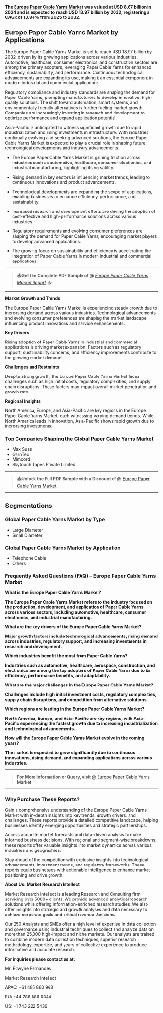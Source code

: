 <p><strong>The <a href="https://www.marketresearchintellect.com/download-sample/?rid=938989&amp;utm_source=Pulse-April-Europe&amp;utm_medium=852">Europe Paper Cable Yarns Market</a> was valued at USD 8.67 billion in 2024 and is expected to reach USD 18.97 billion by 2032, registering a CAGR of 13.94% from 2025 to 2032.</strong></p><h2>Europe Paper Cable Yarns Market by Applications&nbsp;</h2><p><p>The Europe Paper Cable Yarns Market is set to reach USD 18.97 billion by 2032, driven by its growing applications across various industries. Automotive, healthcare, consumer electronics, and construction sectors are among the primary adopters, leveraging Paper Cable Yarns for enhanced efficiency, sustainability, and performance. Continuous technological advancements are expanding its use, making it an essential component in modern industrial and commercial applications.</p><p>Regulatory compliance and industry standards are shaping the demand for Paper Cable Yarns, prompting manufacturers to develop innovative, high-quality solutions. The shift toward automation, smart systems, and environmentally friendly alternatives is further fueling market growth. Companies are increasingly investing in research and development to optimize performance and expand application potential.</p><p>Asia-Pacific is anticipated to witness significant growth due to rapid industrialization and rising investments in infrastructure. With industries continually evolving and seeking advanced solutions, the Europe Paper Cable Yarns Market is expected to play a crucial role in shaping future technological developments and industry advancements.</p></p><ul><li><p>The Europe Paper Cable Yarns Market is gaining traction across industries such as automotive, healthcare, consumer electronics, and industrial manufacturing, highlighting its versatility.</p></li><li><p>Rising demand in key sectors is influencing market trends, leading to continuous innovations and product advancements.</p></li><li><p>Technological developments are expanding the scope of applications, enabling businesses to enhance efficiency, performance, and sustainability.</p></li><li><p>Increased research and development efforts are driving the adoption of cost-effective and high-performance solutions across various industries.</p></li><li><p>Regulatory requirements and evolving consumer preferences are shaping the demand for Paper Cable Yarns, encouraging market players to develop advanced applications.</p></li><li><p>The growing focus on sustainability and efficiency is accelerating the integration of Paper Cable Yarns in modern industrial and commercial applications.</p></li></ul><hr /><blockquote><p><strong><span class="font-[700]">📥Get the Complete PDF Sample of @ </span></strong><em><span class="font-[700]"><a href="https://www.marketresearchintellect.com/download-sample/?rid=938989&amp;utm_source=Pulse-April-Europe&amp;utm_medium=852" target="_blank" data-tracking-control-name="article-ssr-frontend-pulse_little-text-block" data-tracking-will-navigate="" data-test-link="">Europe Paper Cable Yarns Market Report</a>&nbsp;📥</span></em></p></blockquote><hr /><p class="" data-start="77" data-end="360"><strong data-start="77" data-end="105">Market Growth and Trends</strong></p><p class="" data-start="77" data-end="360">The Europe Paper Cable Yarns Market is experiencing steady growth due to increasing demand across various industries. Technological advancements and evolving consumer preferences are shaping the market landscape, influencing product innovations and service enhancements.</p><p class="" data-start="362" data-end="606"><strong data-start="362" data-end="377">Key Drivers</strong></p><p class="" data-start="362" data-end="606">Rising adoption of Paper Cable Yarns in industrial and commercial applications is driving market expansion. Factors such as regulatory support, sustainability concerns, and efficiency improvements contribute to the growing market demand.</p><p class="" data-start="608" data-end="849"><strong data-start="608" data-end="637">Challenges and Restraints</strong></p><p class="" data-start="608" data-end="849">Despite strong growth, the Europe Paper Cable Yarns Market faces challenges such as high initial costs, regulatory complexities, and supply chain disruptions. These factors may impact overall market penetration and growth rate.</p><p class="" data-start="851" data-end="1095"><strong data-start="851" data-end="872">Regional Insights</strong></p><p class="" data-start="851" data-end="1095">North America, Europe, and Asia-Pacific are key regions in the Europe Paper Cable Yarns Market, each witnessing varying demand trends. While North America leads in innovation, Asia-Pacific shows rapid growth due to increasing investments.</p><p><h3>Top Companies Shaping the Global Paper Cable Yarns Market </h3><ul><li>Max Suss</li><li>GarnTec</li><li>Mimcord</li><li>Skytouch Tapes Private Limited</li></ul></p><hr /><blockquote><p><strong>📥Unlock the Full PDF Sample with a Discount of @</strong> <a href="https://www.marketresearchintellect.com/ask-for-discount/?rid=938989&amp;utm_source=Pulse-April-Europe&amp;utm_medium=852">Europe Paper Cable Yarns Market</a></p></blockquote><hr /><p><h2>Segmentations</h2><h3>Global Paper Cable Yarns Market by Type</h3><ul><li>Large Diameter</li><li>Small Diameter</li></ul><h3>Global Paper Cable Yarns Market by Application</h3><ul><li>Telephone Cable</li><li>Others</li></ul></p><h3><strong>Frequently Asked Questions (FAQ) &ndash; Europe Paper Cable Yarns Market</strong></h3><p><strong>What is the Europe Paper Cable Yarns Market?</strong></p><p><strong>The Europe Paper Cable Yarns Market refers to the industry focused on the production, development, and application of Paper Cable Yarns across various sectors, including automotive, healthcare, consumer electronics, and industrial manufacturing.</strong></p><p><strong>What are the key drivers of the Europe Paper Cable Yarns Market?</strong></p><p><strong>Major growth factors include technological advancements, rising demand across industries, regulatory support, and increasing investments in research and development.</strong></p><p><strong>Which industries benefit the most from Paper Cable Yarns?</strong></p><p><strong>Industries such as automotive, healthcare, aerospace, construction, and electronics are among the top adopters of Paper Cable Yarns due to its efficiency, performance benefits, and adaptability.</strong></p><p><strong>What are the major challenges in the Europe Paper Cable Yarns Market?</strong></p><p><strong>Challenges include high initial investment costs, regulatory complexities, supply chain disruptions, and competition from alternative solutions.</strong></p><p><strong>Which regions are leading in the Europe Paper Cable Yarns Market?</strong></p><p><strong>North America, Europe, and Asia-Pacific are key regions, with Asia-Pacific experiencing the fastest growth due to increasing industrialization and technological advancements.</strong></p><p><strong>How will the Europe Paper Cable Yarns Market evolve in the coming years?</strong></p><p><strong>The market is expected to grow significantly due to continuous innovations, rising demand, and expanding applications across various industries.</strong></p><hr /><blockquote><p><span class="font-[700]"><strong>For More Information or Query, visit&nbsp;@</strong>&nbsp;</span><span class="font-[700]"><a href="https://www.marketresearchintellect.com/product/global-paper-cable-yarns-market/?utm_source=Linkedin&utm_medium=852" target="_blank" data-tracking-control-name="article-ssr-frontend-pulse_little-text-block" data-tracking-will-navigate="" data-test-link="">Europe Paper Cable Yarns Market</a></span></p></blockquote><hr /><h3><strong data-start="0" data-end="31">Why Purchase These Reports?</strong></h3><p class="" data-start="35" data-end="297">Gain a comprehensive understanding of the Europe Paper Cable Yarns Market with in-depth insights into key trends, growth drivers, and challenges. These reports provide a detailed competitive landscape, helping businesses identify emerging opportunities and strategic partnerships.</p><p class="" data-start="299" data-end="540">Access accurate market forecasts and data-driven analysis to make informed business decisions. With regional and segment-wise breakdowns, these reports offer valuable insights into market dynamics across various industries and geographies.</p><p class="" data-start="542" data-end="784">Stay ahead of the competition with exclusive insights into technological advancements, investment trends, and regulatory frameworks. These reports equip businesses with actionable intelligence to enhance market positioning and drive growth.</p><p><strong><span class="font-[700]">About Us: Market Research Intellect</span></strong></p><p><span class="">Market Research Intellect is a leading Research and Consulting firm servicing over 5000+ clients. We provide advanced analytical research solutions while offering information-enriched research studies.&nbsp;</span>We also offer insights into strategic and growth analyses and data necessary to achieve corporate goals and critical revenue Janisions.</p><p><span class="">Our 250 Analysts and SMEs offer a high level of expertise in data collection and governance using industrial techniques to collect and analyze data on more than 25,000 high-impact and niche markets. Our analysts are trained to combine modern data collection techniques, superior research methodology, expertise, and years of collective experience to produce informative and accurate research.</span></p><p><strong>For inquiries please contact us at:</strong></p><p>Mr. Edwyne Fernandes</p><p>Market Research Intellect</p><p>APAC: +61 485 860 968</p><p>EU: +44 788 886 6344</p><p>US: +1 743 222 5439</p>